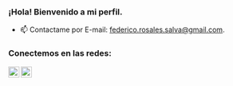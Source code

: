 ### ¡Hola! Bienvenido a mi perfil.


- 📫 Contactame por E-mail: federico.rosales.salva@gmail.com.
 ### Conectemos en las redes:
[<img align="left" alt="FedeRosalessLIn | LinkedIn" width="22px" src="https://cdn.jsdelivr.net/npm/simple-icons@v3/icons/linkedin.svg" />][linkedin]
[<img align="left" alt="FedeRosalessIg | Instagram" width="22px" src="https://cdn.jsdelivr.net/npm/simple-icons@v3/icons/instagram.svg" />][instagram]






[instagram]: https://www.instagram.com/fede_rosaless/
[linkedin]: https://www.linkedin.com/in/federosaless/
